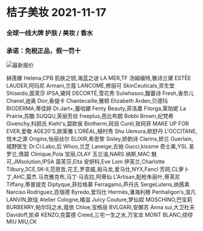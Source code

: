 # 桔子美妆 2021-11-17

### 全球一线大牌 护肤 / 美妆 / 香水
### 承诺：免税正品，假一罚十

![最新报价](https://github.com/Juzimeizhuang/cosmetics/blob/main/data/%E6%A1%94%E5%AD%90%E7%BE%8E%E5%A6%86-2021-11-17-.jpeg)

赫莲娜 Helena,CPB 肌肤之钥,海蓝之谜 LA MER,TF 汤姆福特,雅诗兰黛 ESTĒE LAUDER,阿玛尼 Armani,兰蔻 LANCOME,修丽可 SkinCeuticals,资生堂 Shiseido,茵芙莎 IPSA,黛珂 DECORTÉ,雪花秀 Sulwhasoo,馥蕾诗 Fresh,香奈儿 Chanel,迪奥 Dior,香缇卡 Chantecaille,雅顿 Elizabeth Arden,贝德玛 BIODERMA,蒂佳婷 Dr.Jart+,蕾哈娜 Fenty Beauty,菲洛嘉 Filorga,莱珀妮 La Prairie,苏酷 SUQQU,芙丽芳丝 freeplus,芭比布朗 Bobbi Brown,纪梵希 Givenchy,科颜氏 Kiehl's,碧欧泉 Biotherm,珂润 Curél,玫珂菲 MAKE UP FOR EVER,爱敬 AGE20'S,欧莱雅 L’ORÉAL,植村秀 Shu Uemura,欧舒丹 L'OCCITANE,悦木之源 Origins,怡丽丝尔 ELIXIR,希思黎 Sisley,娇韵诗 Clarins,娇兰 Guerlain,城野医生 Dr.Ci:Labo,后 Whoo,兰芝 Laneige,古驰 Gucci,kissme 奇士美,YSL 圣罗兰,倩碧 Clinique,Pola 宝丽,OLAY 玉兰油,NARS 纳斯,MAC 魅可,JMsolution,IPSA 茵芙莎,Elta 安妍科,Eve Lom 伊芙兰,Charlotte Tilbury,3CE,SK-II,范思哲,花王,罗意威,祖马龙,爱马仕,NYX,Fancl 芳珂,CL萝卜丁,AHC,莫杰 马克雅克布,马丁·马吉拉,阿蒂仙 L'Artisan,配枪朱丽叶,蒂芙尼 Tiffany,蒂普提克 Diptyque,菲拉格慕 Ferragamo,芦丹氏 SergeLutens,纳茜素 Narciso Rodriguez,百瑞德 Byredo,爱玛仕 Hermès,潘海利根 Penhaligon‘s,浪凡 LANVIN,欧珑 Atelier Cologne,橘滋 Juicy Couture,梦仙奴 MOSCHINO,巴宝莉 BURBERRY,帕尔玛之水,蔻依 Chloe,宝格丽 BVLGARI,安娜苏 Anna sui,大卫杜夫 Davidoff,凯卓 KENZO,克雷德 Creed,三宅一生之水,万宝龙 MONT BLANC,缪缪 MIU MIU,CK